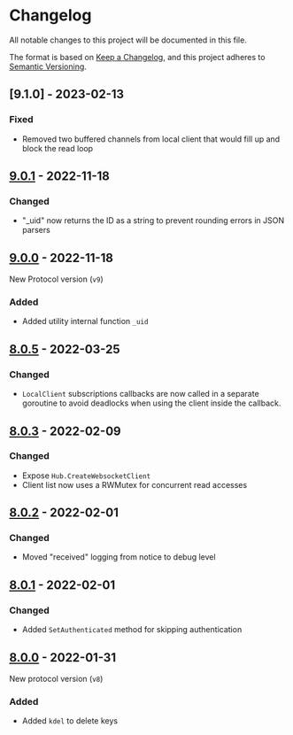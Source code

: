 # Changelog

All notable changes to this project will be documented in this file.

The format is based on [Keep a Changelog](https://keepachangelog.com/en/1.0.0/),
and this project adheres to [Semantic Versioning](https://semver.org/spec/v2.0.0.html).

## [9.1.0] - 2023-02-13

### Fixed

- Removed two buffered channels from local client that would fill up and block the read loop

## [9.0.1] - 2022-11-18

### Changed

- "_uid" now returns the ID as a string to prevent rounding errors in JSON parsers

## [9.0.0] - 2022-11-18

New Protocol version (`v9`)

### Added

- Added utility internal function `_uid`

## [8.0.5] - 2022-03-25

### Changed

- `LocalClient` subscriptions callbacks are now called in a separate goroutine to avoid deadlocks when using the client inside the callback.

## [8.0.3] - 2022-02-09

### Changed

- Expose `Hub.CreateWebsocketClient`
- Client list now uses a RWMutex for concurrent read accesses

## [8.0.2] - 2022-02-01

### Changed

- Moved "received" logging from notice to debug level

## [8.0.1] - 2022-02-01

### Changed

- Added `SetAuthenticated` method for skipping authentication

## [8.0.0] - 2022-01-31

New protocol version (`v8`)

### Added

- Added `kdel` to delete keys

[current]: https://github.com/strimertul/kilovolt/compare/v9.0.1...HEAD
[9.0.1]: https://github.com/strimertul/kilovolt/compare/v9.0.0...v9.0.1
[9.0.0]: https://github.com/strimertul/kilovolt/compare/v8.0.5...v9.0.0
[8.0.5]: https://github.com/strimertul/kilovolt/compare/v8.0.4...v8.0.5
[8.0.4]: https://github.com/strimertul/kilovolt/compare/v8.0.3...v8.0.4
[8.0.3]: https://github.com/strimertul/kilovolt/compare/v8.0.2...v8.0.3
[8.0.2]: https://github.com/strimertul/kilovolt/compare/v8.0.1...v8.0.2
[8.0.1]: https://github.com/strimertul/kilovolt/compare/v8.0.0...v8.0.1
[8.0.0]: https://github.com/strimertul/kilovolt/compare/v7.2.4...v8.0.0

